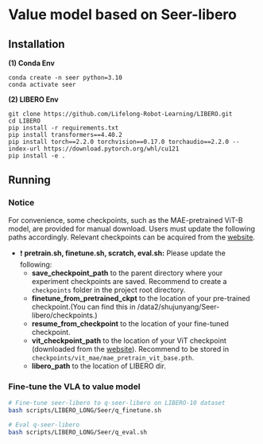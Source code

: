 # Value model based on Seer-libero
## Installation
**(1) Conda Env**
```
conda create -n seer python=3.10
conda activate seer
```

**(2) LIBERO Env**
```
git clone https://github.com/Lifelong-Robot-Learning/LIBERO.git
cd LIBERO
pip install -r requirements.txt
pip install transformers==4.40.2
pip install torch==2.2.0 torchvision==0.17.0 torchaudio==2.2.0 --index-url https://download.pytorch.org/whl/cu121
pip install -e .
```

## Running
### Notice

For convenience, some checkpoints, such as the MAE-pretrained ViT-B model, are provided for manual download. Users must update the following paths accordingly. Relevant checkpoints can be acquired from the [website](https://drive.google.com/drive/folders/1zwqGvKKtjyuWdDaNSLVGJprJMPoSqAPk?usp=drive_link).
* :exclamation: **pretrain.sh, finetune.sh, scratch, eval.sh:**
Please update the following:
    * **save_checkpoint_path** to the parent directory where your experiment checkpoints are saved.  Recommend to create a ```checkpoints``` folder in the project root directory.
    * **finetune_from_pretrained_ckpt** to the location of your pre-trained checkpoint.(You can find this in /data2/shujunyang/Seer-libero/checkpoints.)
    * **resume_from_checkpoint** to the location of your fine-tuned checkpoint.
    * **vit_checkpoint_path** to the location of your ViT checkpoint (downloaded from the [website](https://drive.google.com/file/d/1bSsvRI4mDM3Gg51C6xO0l9CbojYw3OEt/view?usp=sharing)). Recommend to be stored in ```checkpoints/vit_mae/mae_pretrain_vit_base.pth```.
    * **libero_path** to the location of LIBERO dir.

### Fine-tune the VLA to value model

```bash
# Fine-tune seer-libero to q-seer-libero on LIBERO-10 dataset
bash scripts/LIBERO_LONG/Seer/q_finetune.sh
```

```bash
# Eval q-seer-libero
bash scripts/LIBERO_LONG/Seer/q_eval.sh
```

